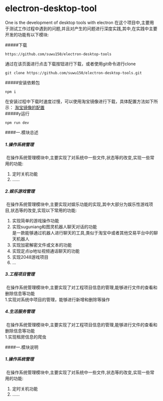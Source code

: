 # electron-desktop-tool
One is the development of desktop tools with electron
在这个项目中,主要用于测试工作过程中遇到的问题,并且对产生的问题进行深度实践,其中,在实践中主要开发的功能有以下模块:     
    
        
#####下载
```$xslt
https://github.com/suwu150/electron-desktop-tools
```    
通过在该页面进行点击下载按钮进行下载，或者使用git命令进行clone
```$xslt
git clone https://github.com/suwu150/electron-desktop-tools.git
```        
    
#####安装依赖包
```$xslt
npm i 
``` 
在安装过程中下载时速度过慢，可以使用淘宝镜像进行下载，具体配置方法如下所示：
       [淘宝镜像的配置](http://blog.csdn.net/suwu150/article/details/78554516)     
#####y运行    
    
```$xslt
npm run dev
```           
####一.模块总述  

##### 1.操作系统管理  

  在操作系统管理模块中,主要实现了对系统中一些文件,状态等的改变,实现一些常用的功能:  
  1. 定时关机功能   
  2. ......
##### 2.娱乐游戏管理  

  在操作系统管理模块中,主要实现对娱乐功能的实现,其中大部分为娱乐性游戏项目,状态等的改变,实现以下常用的功能:   
  1. 实现简单的游戏操作功能   
  2. 实现suguniang和图灵机器人聊天对话的功能    
     是一款能够通过机器人进行聊天的工具,类似于淘宝中或者其他交易平台中的聊天机器人
  3. 实现加密解密文件或文本的功能  
  4. 实现定点ip地址视频通话聊天的功能   
  5. 实现2048游戏项目
  6. ...
##### 3.工程项目管理  

  在操作系统管理模块中,主要实现了对工程项目信息的管理,能够进行文件的查看和删除信息等功能      
   1.实现对系统中项目的管理，能够进行新增和删除等操作  
    
    
##### 4.生活服务管理  

  在操作系统管理模块中,主要实现了对工程项目信息的管理,能够进行文件的查看和删除信息等功能      
   1.实现租房信息的爬虫               
         
   
####一.模块说明    
            
            
##### 1.操作系统管理  

  在操作系统管理模块中,主要实现了对系统中一些文件,状态等的改变,实现一些常用的功能:
  1. 定时关机功能 
  2. ......
